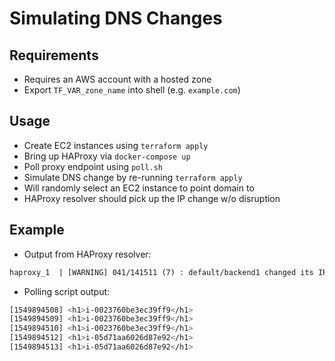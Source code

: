# Simulating DNS Changes

## Requirements

- Requires an AWS account with a hosted zone
- Export `TF_VAR_zone_name` into shell (e.g. `example.com`)

## Usage

- Create EC2 instances using `terraform apply`
- Bring up HAProxy via `docker-compose up`
- Poll proxy endpoint using `poll.sh`
- Simulate DNS change by re-running `terraform apply`
- Will randomly select an EC2 instance to point domain to
- HAProxy resolver should pick up the IP change w/o disruption

## Example

- Output from HAProxy resolver:

```txt
haproxy_1  | [WARNING] 041/141511 (7) : default/backend1 changed its IP from 1.2.3.4 to 5.6.7.8 by my-dns/127.0.0.11.
```

- Polling script output:

```sh
[1549894508] <h1>i-0023760be3ec39ff9</h1>
[1549894509] <h1>i-0023760be3ec39ff9</h1>
[1549894510] <h1>i-0023760be3ec39ff9</h1>
[1549894512] <h1>i-05d71aa6026d87e92</h1>
[1549894513] <h1>i-05d71aa6026d87e92</h1>
```
